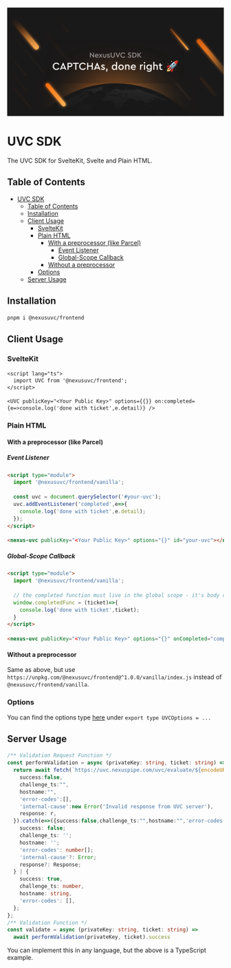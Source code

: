 [![NexusUVC SDK: CAPTCHA's, done right](./social.png)](https://uvc.nexuspipe.com/)

# UVC SDK

The UVC SDK for SvelteKit, Svelte and Plain HTML.

## Table of Contents

- [UVC SDK](#uvc-sdk)
  - [Table of Contents](#table-of-contents)
  - [Installation](#installation)
  - [Client Usage](#client-usage)
    - [SvelteKit](#sveltekit)
    - [Plain HTML](#plain-html)
      - [With a preprocessor (like Parcel)](#with-a-preprocessor-like-parcel)
        - [Event Listener](#event-listener)
        - [Global-Scope Callback](#global-scope-callback)
      - [Without a preprocessor](#without-a-preprocessor)
    - [Options](#options)
  - [Server Usage](#server-usage)

## Installation

```bash
pnpm i @nexusuvc/frontend
```

## Client Usage

### SvelteKit

```svelte
<script lang="ts">
  import UVC from '@nexusuvc/frontend';
</script>

<UVC publicKey="<Your Public Key>" options={{}} on:completed={e=>console.log('done with ticket',e.detail)} />
```

### Plain HTML

#### With a preprocessor (like Parcel)

##### Event Listener

```html
<script type="module">
  import '@nexusuvc/frontend/vanilla';

  const uvc = document.querySelector('#your-uvc');
  uvc.addEventListener('completed',e=>{
    console.log('done with ticket',e.detail);
  });
</script>

<nexus-uvc publicKey="<Your Public Key>" options="{}" id="your-uvc"></nexus-uvc>
```

##### Global-Scope Callback

```html
<script type="module">
  import '@nexusuvc/frontend/vanilla';

  // the completed function must live in the global scope - it's body cannot be passed to the event, and it cannot be something like console.log that doesn't directly live in the global scope
  window.completedFunc = (ticket)=>{
    console.log('done with ticket',ticket);
  }
</script>

<nexus-uvc publicKey="<Your Public Key>" options="{}" onCompleted="completedFunc"></nexus-uvc>
```

#### Without a preprocessor

Same as above, but use `https://unpkg.com/@nexusuvc/frontend@^1.0.0/vanilla/index.js` instead of `@nexusuvc/frontend/vanilla`.

### Options

You can find the options type [here](https://github.com/NexusPIPE/uvc-frontend/blob/master/src/lib/sdk/Options.ts) under `export type UVCOptions = ...`

## Server Usage

```ts
/** Validation Request Function */
const performValidation = async (privateKey: string, ticket: string) => {
  return await fetch(`https://uvc.nexuspipe.com/uvc/evaluate/${encodeURIComponent(privateKey)}/${encodeURIComponent(ticket)}`).then(r=>r.ok?r.json():{
    success:false,
    challenge_ts:"",
    hostname:"",
    'error-codes':[],
    'internal-cause':new Error('Invalid response from UVC server'),
    response: r,
  }).catch(e=>({success:false,challenge_ts:"",hostname:"",'error-codes':[],'internal-cause':e})) as {
    success: false;
    challenge_ts: '';
    hostname: '';
    'error-codes': number[];
    'internal-cause'?: Error;
    response?: Response;
  } | {
    success: true,
    challenge_ts: number,
    hostname: string,
    'error-codes': [],
  };
};
/** Validation Function */
const validate = async (privateKey: string, ticket: string) =>
  await performValidation(privateKey, ticket).success
```

You can implement this in any language, but the above is a TypeScript example.
